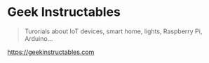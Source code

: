 # Geek Instructables

> Turorials about IoT devices, smart home, lights, Raspberry Pi, Arduino...

https://geekinstructables.com
